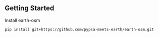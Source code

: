 ## Getting Started
Install earth-osm
```bash
pip install git+https://github.com/pypsa-meets-earth/earth-osm.git
```
